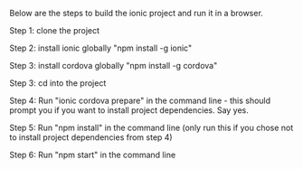 Below are the steps to build the ionic project and run it in a browser.

  Step 1: clone the project

  Step 2: install ionic globally "npm install -g ionic"

  Step 3: install cordova globally "npm install -g cordova"

  Step 3: cd into the project

  Step 4: Run "ionic cordova prepare" in the command line
    - this should prompt you if you want to install project dependencies. Say yes.

  Step 5: Run "npm install" in the command line (only run this if you chose not to install project dependencies from step 4)

  Step 6: Run "npm start" in the command line